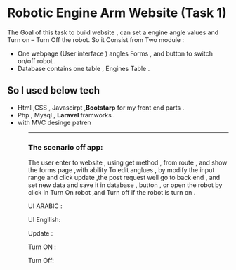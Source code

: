 <h1>Robotic Engine Arm Website (Task 1)</h1>
<p>
The Goal of this task to build website , can set a engine angle values and Turn on – Turn Off the robot. 
So it Consist from Two module : </p>
<ul>
    <li>	One webpage (User interface ) angles Forms , and button to switch on/off robot .</li>
    <li>Database contains one table , Engines  Table  .</li> 
</ul>    
<h2> So I used  below tech </h2>
<ul>
    <li>Html ,CSS , Javascirpt ,<strong>Bootstarp</strong> for my front end parts . </li>
    <li>Php , Mysql , <strong> Laravel </strong> framworks . </li>
    <li> with MVC desinge patren </li>
<ul>

<hr>
 <h3>
The scenario off app: 
    </h3>
 <p>   
The user enter to website , using get method , from route , and show the forms page ,with ability 
To edit anglues , by modify the input range and click update ,the post request well go to back end , and set new data and save it in database ,  button , or open the robot by click in 
Turn On robot ,and Turn off if the robot is turn on  . 
    </p>



UI ARABIC  : 



UI Engllish: 


Update : 

Turn ON : 

Turn Off: 


